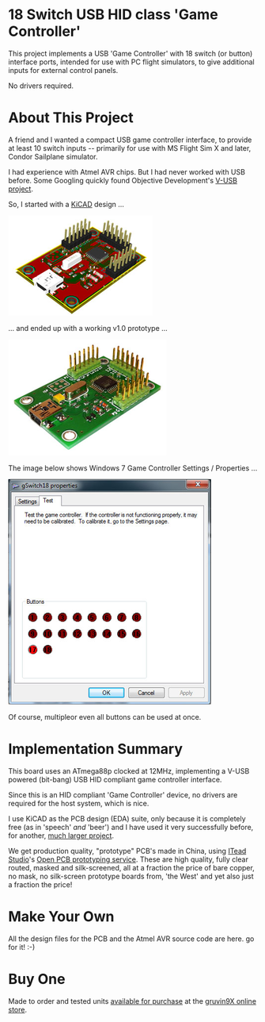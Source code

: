 # 18 Switch USB HID class 'Game Controller'

This project implements a USB 'Game Controller' with 18 switch (or button) interface ports, intended 
for use with PC flight simulators, to give additional inputs for external control panels.

No drivers required. 

# About This Project

A friend and I wanted a compact USB game controller interface, to provide at
least 10 switch inputs -- primarily for use with MS Flight Sim X and later, Condor Sailplane simulator.

I had experience with Atmel AVR chips. But I had never worked with USB before. Some Googling quickly 
found Objective Development's [V-USB project](http://www.obdev.at/products/vusb/index.html).

So, I started with a [KiCAD](http://www.kicad-pcb.org) design ...

![](images/prototype_v1-0-KiCAD.jpg)

... and ended up with a working v1.0 prototype ...

![](images/prototype_v1-0.jpg)

The image below shows Windows 7 Game Controller Settings / Properties ...

![](images/prototype_v1-0-Windows.jpg)

Of course, multipleor even all buttons can be used at once.

# Implementation Summary

This board uses an ATmega88p clocked at 12MHz, implementing a V-USB powered
(bit-bang) USB HID compliant game controller interface.

Since this is an HID compliant 'Game Controller' device, no drivers are
required for the host system, which is nice.

I use KiCAD as the PCB design (EDA) suite, only because it is completely free
(as in 'speech' _and_ 'beer') and I have used it very successfully before, for
another, [much larger project](https://github.com/gruvin/gruvin9x).

We get production quality, "prototype" PCB's made in China, using [ITead Studio](http://imall.iteadstudio.com/)'s 
[Open PCB prototyping service](http://imall.iteadstudio.com/open-pcb/pcb-prototyping.html).
These are high quality, fully clear routed, masked and silk-screened, all at a
fraction the price of bare copper, no mask, no silk-screen prototype boards
from, 'the West' and yet also just a fraction the price!

# Make Your Own
All the design files for the PCB and the Atmel AVR source code are here. go for it! :-)

# Buy One
Made to order and tested units [available for purchase](http://gruvin9x.com/shop/electronics/23-gswitch18-usb-switch-game-controller.html) at
the [gruvin9X online store](http://gruvin9x.com/).

